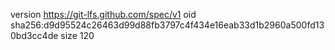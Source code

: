 version https://git-lfs.github.com/spec/v1
oid sha256:d9d95524c26463d99d88fb3797c4f434e16eab33d1b2960a500fd130bd3cc4de
size 120
